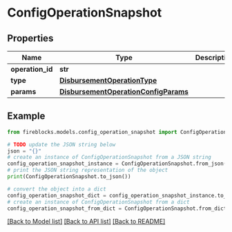 # ConfigOperationSnapshot


## Properties

Name | Type | Description | Notes
------------ | ------------- | ------------- | -------------
**operation_id** | **str** |  | 
**type** | [**DisbursementOperationType**](DisbursementOperationType.md) |  | 
**params** | [**DisbursementOperationConfigParams**](DisbursementOperationConfigParams.md) |  | 

## Example

```python
from fireblocks.models.config_operation_snapshot import ConfigOperationSnapshot

# TODO update the JSON string below
json = "{}"
# create an instance of ConfigOperationSnapshot from a JSON string
config_operation_snapshot_instance = ConfigOperationSnapshot.from_json(json)
# print the JSON string representation of the object
print(ConfigOperationSnapshot.to_json())

# convert the object into a dict
config_operation_snapshot_dict = config_operation_snapshot_instance.to_dict()
# create an instance of ConfigOperationSnapshot from a dict
config_operation_snapshot_from_dict = ConfigOperationSnapshot.from_dict(config_operation_snapshot_dict)
```
[[Back to Model list]](../README.md#documentation-for-models) [[Back to API list]](../README.md#documentation-for-api-endpoints) [[Back to README]](../README.md)


